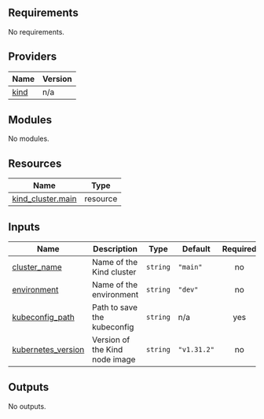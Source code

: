 <!-- BEGIN_TF_DOCS -->
## Requirements

No requirements.

## Providers

| Name | Version |
|------|---------|
| <a name="provider_kind"></a> [kind](#provider\_kind) | n/a |

## Modules

No modules.

## Resources

| Name | Type |
|------|------|
| [kind_cluster.main](https://registry.terraform.io/providers/hashicorp/kind/latest/docs/resources/cluster) | resource |

## Inputs

| Name | Description | Type | Default | Required |
|------|-------------|------|---------|:--------:|
| <a name="input_cluster_name"></a> [cluster\_name](#input\_cluster\_name) | Name of the Kind cluster | `string` | `"main"` | no |
| <a name="input_environment"></a> [environment](#input\_environment) | Name of the environment | `string` | `"dev"` | no |
| <a name="input_kubeconfig_path"></a> [kubeconfig\_path](#input\_kubeconfig\_path) | Path to save the kubeconfig | `string` | n/a | yes |
| <a name="input_kubernetes_version"></a> [kubernetes\_version](#input\_kubernetes\_version) | Version of the Kind node image | `string` | `"v1.31.2"` | no |

## Outputs

No outputs.
<!-- END_TF_DOCS -->